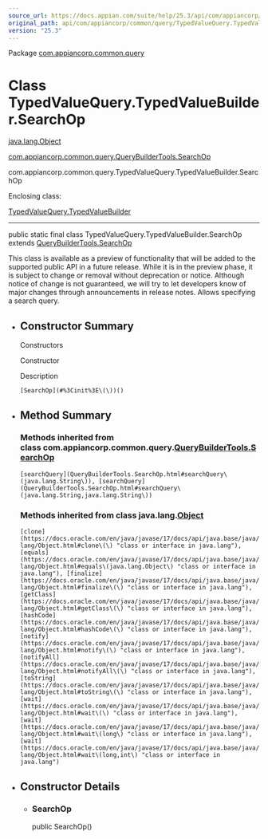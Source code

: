 ```yaml
---
source_url: https://docs.appian.com/suite/help/25.3/api/com/appiancorp/common/query/TypedValueQuery.TypedValueBuilder.SearchOp.html
original_path: api/com/appiancorp/common/query/TypedValueQuery.TypedValueBuilder.SearchOp.html
version: "25.3"
---
```


Package [com.appiancorp.common.query](package-summary.html)

# Class TypedValueQuery.TypedValueBuilder.SearchOp

[java.lang.Object](https://docs.oracle.com/en/java/javase/17/docs/api/java.base/java/lang/Object.html "class or interface in java.lang")

[com.appiancorp.common.query.QueryBuilderTools.SearchOp](QueryBuilderTools.SearchOp.html "class in com.appiancorp.common.query")

com.appiancorp.common.query.TypedValueQuery.TypedValueBuilder.SearchOp

Enclosing class:

[TypedValueQuery.TypedValueBuilder](TypedValueQuery.TypedValueBuilder.html "class in com.appiancorp.common.query")

* * *

public static final class TypedValueQuery.TypedValueBuilder.SearchOp extends [QueryBuilderTools.SearchOp](QueryBuilderTools.SearchOp.html "class in com.appiancorp.common.query")

This class is available as a preview of functionality that will be added to the supported public API in a future release. While it is in the preview phase, it is subject to change or removal without deprecation or notice. Although notice of change is not guaranteed, we will try to let developers know of major changes through announcements in release notes. Allows specifying a search query.

-   ## Constructor Summary

    Constructors

    Constructor

    Description

    `[SearchOp](#%3Cinit%3E\(\))()`

-   ## Method Summary

    ### Methods inherited from class com.appiancorp.common.query.[QueryBuilderTools.SearchOp](QueryBuilderTools.SearchOp.html "class in com.appiancorp.common.query")

    `[searchQuery](QueryBuilderTools.SearchOp.html#searchQuery\(java.lang.String\)), [searchQuery](QueryBuilderTools.SearchOp.html#searchQuery\(java.lang.String,java.lang.String\))`

    ### Methods inherited from class java.lang.[Object](https://docs.oracle.com/en/java/javase/17/docs/api/java.base/java/lang/Object.html "class or interface in java.lang")

    `[clone](https://docs.oracle.com/en/java/javase/17/docs/api/java.base/java/lang/Object.html#clone\(\) "class or interface in java.lang"), [equals](https://docs.oracle.com/en/java/javase/17/docs/api/java.base/java/lang/Object.html#equals\(java.lang.Object\) "class or interface in java.lang"), [finalize](https://docs.oracle.com/en/java/javase/17/docs/api/java.base/java/lang/Object.html#finalize\(\) "class or interface in java.lang"), [getClass](https://docs.oracle.com/en/java/javase/17/docs/api/java.base/java/lang/Object.html#getClass\(\) "class or interface in java.lang"), [hashCode](https://docs.oracle.com/en/java/javase/17/docs/api/java.base/java/lang/Object.html#hashCode\(\) "class or interface in java.lang"), [notify](https://docs.oracle.com/en/java/javase/17/docs/api/java.base/java/lang/Object.html#notify\(\) "class or interface in java.lang"), [notifyAll](https://docs.oracle.com/en/java/javase/17/docs/api/java.base/java/lang/Object.html#notifyAll\(\) "class or interface in java.lang"), [toString](https://docs.oracle.com/en/java/javase/17/docs/api/java.base/java/lang/Object.html#toString\(\) "class or interface in java.lang"), [wait](https://docs.oracle.com/en/java/javase/17/docs/api/java.base/java/lang/Object.html#wait\(\) "class or interface in java.lang"), [wait](https://docs.oracle.com/en/java/javase/17/docs/api/java.base/java/lang/Object.html#wait\(long\) "class or interface in java.lang"), [wait](https://docs.oracle.com/en/java/javase/17/docs/api/java.base/java/lang/Object.html#wait\(long,int\) "class or interface in java.lang")`

-   ## Constructor Details

    -   ### SearchOp

        public SearchOp()